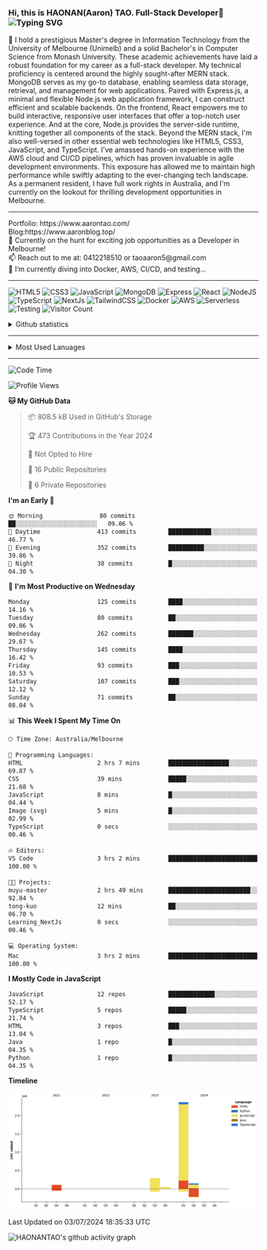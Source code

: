 ### Hi, this is HAONAN(Aaron) TAO. Full-Stack Developer👋![Typing SVG](https://readme-typing-svg.herokuapp.com?lines=Keep%20coding;&center=true&width=300&height=50&color=blue&vCenter=true&fontSize=25&fontColor=black&duration=3000&pause=500)

🔭 I hold a prestigious Master's degree in Information Technology from the University of Melbourne (Unimelb) and a solid Bachelor's in Computer Science from Monash University. These academic achievements have laid a robust foundation for my career as a full-stack developer.
My technical proficiency is centered around the highly sought-after MERN stack. MongoDB serves as my go-to database, enabling seamless data storage, retrieval, and management for web applications. Paired with Express.js, a minimal and flexible Node.js web application framework, I can construct efficient and scalable backends. On the frontend, React empowers me to build interactive, responsive user interfaces that offer a top-notch user experience. And at the core, Node.js provides the server-side runtime, knitting together all components of the stack.
Beyond the MERN stack, I'm also well-versed in other essential web technologies like HTML5, CSS3, JavaScript, and TypeScript. I've amassed hands-on experience with the AWS cloud and CI/CD pipelines, which has proven invaluable in agile development environments. This exposure has allowed me to maintain high performance while swiftly adapting to the ever-changing tech landscape.
As a permanent resident, I have full work rights in Australia, and I'm currently on the lookout for thrilling development opportunities in Melbourne.

<hr/>
Portfolio: https://www.aarontao.com/
<br/>
Blog:https://www.aaronblog.top/
<br/>
💬 Currently on the hunt for exciting job opportunities as a Developer in Melbourne!
<br/>
📫 Reach out to me at: 0412218510 or taoaaron5@gmail.com
<br/>
🌱 I’m currently diving into Docker, AWS, CI/CD, and testing...



<hr/>


![HTML5](https://img.shields.io/badge/-HTML5-E34F26?style=flat-square&logo=html5&logoColor=white&labelColor=E34F26&animation=glitch) 
![CSS3](https://img.shields.io/badge/-CSS3-1572B6?style=flat-square&logo=css3&logoColor=white&labelColor=1572B6&animation=glitch) 
![JavaScript](https://img.shields.io/badge/-JavaScript-F7DF1E?style=flat-square&logo=javascript&logoColor=black&labelColor=F7DF1E&animation=glitch) 
![MongoDB](https://img.shields.io/badge/MongoDB-4EA94B?style=flat-square&logo=mongodb&logoColor=white&labelColor=4EA94B&animation=glitch) 
![Express](https://img.shields.io/badge/Express-000000?style=flat-square&logo=express&logoColor=white&labelColor=000000&animation=glitch) 
![React](https://img.shields.io/badge/React-61DAFB?style=flat-square&logo=react&logoColor=black&labelColor=61DAFB&animation=glitch) 
![NodeJS](https://img.shields.io/badge/Node.js-339933?style=flat-square&logo=node.js&logoColor=white&labelColor=339933&animation=glitch) 
![TypeScript](https://img.shields.io/badge/TypeScript-007ACC?style=flat-square&logo=typescript&logoColor=white&labelColor=007ACC&animation=glitch) 
![NextJs](https://img.shields.io/badge/Next.js-000000?style=flat-square&logo=next.js&logoColor=white&labelColor=000000&animation=glitch) 
![TailwindCSS](https://img.shields.io/badge/Tailwind_CSS-06B6D4?style=flat-square&logo=tailwind-css&logoColor=white&labelColor=06B6D4&animation=glitch) 
![Docker](https://img.shields.io/badge/Docker-2496ED?style=flat-square&logo=docker&logoColor=white&labelColor=2496ED&animation=glitch) 
![AWS](https://img.shields.io/badge/AWS-FF9900?style=flat-square&logo=amazon-aws&logoColor=white&labelColor=FF9900&animation=glitch) 
![Serverless](https://img.shields.io/badge/Serverless-FD5750?style=flat-square&logo=serverless&logoColor=white&labelColor=FD5750&animation=glitch) 
![Testing](https://img.shields.io/badge/Testing-Jest-C21325?style=flat-square&logo=jest&logoColor=white&labelColor=C21325&animation=glitch) 
![Visitor Count](https://hits.seeyoufarm.com/api/count/incr/badge.svg?url=https%3A%2F%2Fgithub.com%2FHAONANTAO&count_bg=%2379C83D&title_bg=%23555555&icon=&icon_color=%23E7E7E7&title=visitors&edge_flat=false)


<!-- [![Aaron's Most used languages](https://github-readme-stats.vercel.app/api/top-langs/?username=haonantao)]-->
<details>
  <summary>Github statistics</summary>
  <p align="center">
    <img src="https://github-readme-stats.vercel.app/api?username=HAONANTAO&show_icons=true" height="300"/>
  </p>
</details>
<hr/>
<details>
  <summary>Most Used Lanuages</summary>
  <p align="center">
    <img src="https://github-readme-stats.vercel.app/api/top-langs/?username=HAONANTAO&layout=donut-vertical" height="300"/>
  </p>
</details>

<hr/>

<!--START_SECTION:waka-->
![Code Time](http://img.shields.io/badge/Code%20Time-140%20hrs%209%20mins-blue)

![Profile Views](http://img.shields.io/badge/Profile%20Views-0-blue)

**🐱 My GitHub Data** 

> 📦 808.5 kB Used in GitHub's Storage 
 > 
> 🏆 473 Contributions in the Year 2024
 > 
> 🚫 Not Opted to Hire
 > 
> 📜 16 Public Repositories 
 > 
> 🔑 6 Private Repositories 
 > 
**I'm an Early 🐤** 

```text
🌞 Morning                80 commits          ██░░░░░░░░░░░░░░░░░░░░░░░   09.06 % 
🌆 Daytime                413 commits         ████████████░░░░░░░░░░░░░   46.77 % 
🌃 Evening                352 commits         ██████████░░░░░░░░░░░░░░░   39.86 % 
🌙 Night                  38 commits          █░░░░░░░░░░░░░░░░░░░░░░░░   04.30 % 
```
📅 **I'm Most Productive on Wednesday** 

```text
Monday                   125 commits         ████░░░░░░░░░░░░░░░░░░░░░   14.16 % 
Tuesday                  80 commits          ██░░░░░░░░░░░░░░░░░░░░░░░   09.06 % 
Wednesday                262 commits         ███████░░░░░░░░░░░░░░░░░░   29.67 % 
Thursday                 145 commits         ████░░░░░░░░░░░░░░░░░░░░░   16.42 % 
Friday                   93 commits          ███░░░░░░░░░░░░░░░░░░░░░░   10.53 % 
Saturday                 107 commits         ███░░░░░░░░░░░░░░░░░░░░░░   12.12 % 
Sunday                   71 commits          ██░░░░░░░░░░░░░░░░░░░░░░░   08.04 % 
```


📊 **This Week I Spent My Time On** 

```text
🕑︎ Time Zone: Australia/Melbourne

💬 Programming Languages: 
HTML                     2 hrs 7 mins        █████████████████░░░░░░░░   69.87 % 
CSS                      39 mins             █████░░░░░░░░░░░░░░░░░░░░   21.68 % 
JavaScript               8 mins              █░░░░░░░░░░░░░░░░░░░░░░░░   04.44 % 
Image (svg)              5 mins              █░░░░░░░░░░░░░░░░░░░░░░░░   02.99 % 
TypeScript               0 secs              ░░░░░░░░░░░░░░░░░░░░░░░░░   00.46 % 

🔥 Editors: 
VS Code                  3 hrs 2 mins        █████████████████████████   100.00 % 

🐱‍💻 Projects: 
muyu-master              2 hrs 49 mins       ███████████████████████░░   92.84 % 
tong-kuo                 12 mins             ██░░░░░░░░░░░░░░░░░░░░░░░   06.70 % 
Learning_NextJs          0 secs              ░░░░░░░░░░░░░░░░░░░░░░░░░   00.46 % 

💻 Operating System: 
Mac                      3 hrs 2 mins        █████████████████████████   100.00 % 
```

**I Mostly Code in JavaScript** 

```text
JavaScript               12 repos            █████████████░░░░░░░░░░░░   52.17 % 
TypeScript               5 repos             █████░░░░░░░░░░░░░░░░░░░░   21.74 % 
HTML                     3 repos             ███░░░░░░░░░░░░░░░░░░░░░░   13.04 % 
Java                     1 repo              █░░░░░░░░░░░░░░░░░░░░░░░░   04.35 % 
Python                   1 repo              █░░░░░░░░░░░░░░░░░░░░░░░░   04.35 % 
```



**Timeline**

![Lines of Code chart](https://raw.githubusercontent.com/HAONANTAO/HAONANTAO/main/assets/bar_graph.png)


 Last Updated on 03/07/2024 18:35:33 UTC
<!--END_SECTION:waka-->


![HAONANTAO's github activity graph](https://github-readme-activity-graph.vercel.app/graph?username=HAONANTAO&theme=tokyo-night)


